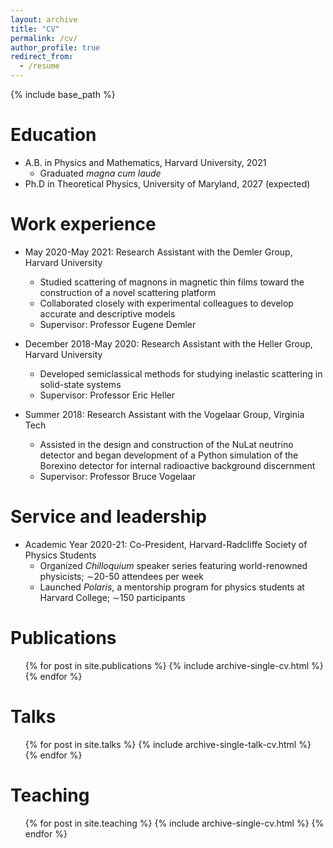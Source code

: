 ```yaml
---
layout: archive
title: "CV"
permalink: /cv/
author_profile: true
redirect_from:
  - /resume
---
```


{% include base_path %}

Education
======
* A.B. in Physics and Mathematics, Harvard University, 2021
  * Graduated _magna cum laude_
* Ph.D in Theoretical Physics, University of Maryland, 2027 (expected)

Work experience
======
* May 2020-May 2021: Research Assistant with the Demler Group, Harvard University
  * Studied scattering of magnons in magnetic thin films toward the construction of a novel scattering platform
  * Collaborated closely with experimental colleagues to develop accurate and descriptive models
  * Supervisor: Professor Eugene Demler

* December 2018-May 2020: Research Assistant with the Heller Group, Harvard University
  * Developed semiclassical methods for studying inelastic scattering in solid-state systems
  * Supervisor: Professor Eric Heller
  
* Summer 2018: Research Assistant with the Vogelaar Group, Virginia Tech
  * Assisted in the design and construction of the NuLat neutrino detector and began development of a Python simulation of the Borexino detector for internal radioactive background discernment
  * Supervisor: Professor Bruce Vogelaar
  
Service and leadership
======
* Academic Year 2020-21: Co-President, Harvard-Radcliffe Society of Physics Students
  * Organized _Chilloquium_ speaker series featuring world-renowned physicists; ∼20-50 attendees per week
  * Launched _Polaris_, a mentorship program for physics students at Harvard College; ∼150 participants


Publications
======
  <ul>{% for post in site.publications %}
    {% include archive-single-cv.html %}
  {% endfor %}</ul>
  
Talks
======
  <ul>{% for post in site.talks %}
    {% include archive-single-talk-cv.html %}
  {% endfor %}</ul>
  
Teaching
======
  <ul>{% for post in site.teaching %}
    {% include archive-single-cv.html %}
  {% endfor %}</ul>
 
